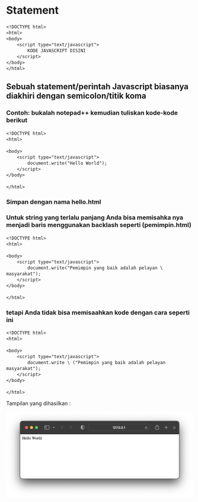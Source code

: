 # Statement

```
<!DOCTYPE html>
<html>
<body>
    <script type="text/javascript">
        KODE JAVASCRIPT DISINI
    </script>
</body>
</html>
```

## Sebuah statement/perintah Javascript biasanya diakhiri dengan semicolon/titik koma

### Contoh: bukalah notepad++ kemudian tuliskan kode-kode berikut

```
<!DOCTYPE html>
<html>

<body>
    <script type="text/javascript">
        document.write("Hello World");
    </script>
</body>

</html>
```

### Simpan dengan nama hello.html

### Untuk string yang terlalu panjang Anda bisa memisahka nya menjadi baris menggunakan backlash seperti (pemimpin.html)

```
<!DOCTYPE html>
<html>

<body>
    <script type="text/javascript">
        document.write("Pemimpin yang baik adalah pelayan \ masyarakat");
    </script>
</body>

</html>
```

### tetapi Anda tidak bisa memisaahkan kode dengan cara seperti ini

```
<!DOCTYPE html>
<html>

<body>
    <script type="text/javascript">
        document.write \ ("Pemimpin yang baik adalah pelayan masyarakat");
    </script>
</body>

</html>
```


Tampilan yang dihasilkan :

![button](https://github.com/itsolution405/JavaScript/blob/main/Statement/Statement.png)
